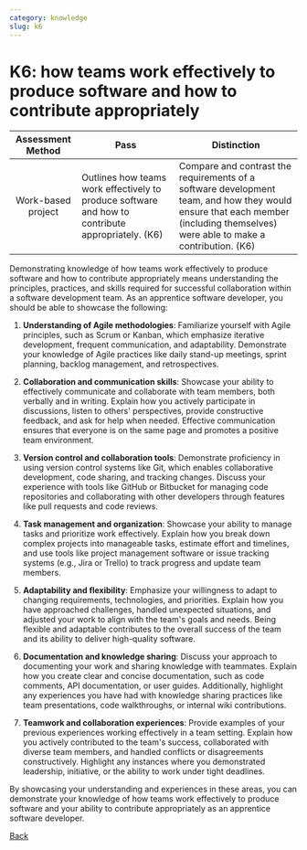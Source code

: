 ```yaml
---
category: knowledge
slug: k6
---
```


# K6: how teams work effectively to produce software and how to contribute appropriately

<!-- prettier-ignore -->
| Assessment Method | Pass | Distinction |
| :---: | --- | --- |
| Work-based project | Outlines how teams work effectively to produce software and how to contribute appropriately. (K6) | Compare and contrast the requirements of a software development team, and how they would ensure that each member (including themselves) were able to make a contribution. (K6) |

Demonstrating knowledge of how teams work effectively to produce software and
how to contribute appropriately means understanding the principles, practices,
and skills required for successful collaboration within a software development
team. As an apprentice software developer, you should be able to showcase the
following:

1. **Understanding of Agile methodologies**: Familiarize yourself with Agile
   principles, such as Scrum or Kanban, which emphasize iterative development,
   frequent communication, and adaptability. Demonstrate your knowledge of Agile
   practices like daily stand-up meetings, sprint planning, backlog management,
   and retrospectives.

2. **Collaboration and communication skills**: Showcase your ability to
   effectively communicate and collaborate with team members, both verbally and
   in writing. Explain how you actively participate in discussions, listen to
   others' perspectives, provide constructive feedback, and ask for help when
   needed. Effective communication ensures that everyone is on the same page and
   promotes a positive team environment.

3. **Version control and collaboration tools**: Demonstrate proficiency in using
   version control systems like Git, which enables collaborative development,
   code sharing, and tracking changes. Discuss your experience with tools like
   GitHub or Bitbucket for managing code repositories and collaborating with
   other developers through features like pull requests and code reviews.

4. **Task management and organization**: Showcase your ability to manage tasks
   and prioritize work effectively. Explain how you break down complex projects
   into manageable tasks, estimate effort and timelines, and use tools like
   project management software or issue tracking systems (e.g., Jira or Trello)
   to track progress and update team members.

5. **Adaptability and flexibility**: Emphasize your willingness to adapt to
   changing requirements, technologies, and priorities. Explain how you have
   approached challenges, handled unexpected situations, and adjusted your work
   to align with the team's goals and needs. Being flexible and adaptable
   contributes to the overall success of the team and its ability to deliver
   high-quality software.

6. **Documentation and knowledge sharing**: Discuss your approach to documenting
   your work and sharing knowledge with teammates. Explain how you create clear
   and concise documentation, such as code comments, API documentation, or user
   guides. Additionally, highlight any experiences you have had with knowledge
   sharing practices like team presentations, code walkthroughs, or internal
   wiki contributions.

7. **Teamwork and collaboration experiences**: Provide examples of your previous
   experiences working effectively in a team setting. Explain how you actively
   contributed to the team's success, collaborated with diverse team members,
   and handled conflicts or disagreements constructively. Highlight any
   instances where you demonstrated leadership, initiative, or the ability to
   work under tight deadlines.

By showcasing your understanding and experiences in these areas, you can
demonstrate your knowledge of how teams work effectively to produce software and
your ability to contribute appropriately as an apprentice software developer.

[Back](../README.md)
